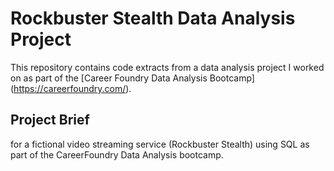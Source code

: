 # Rockbuster Stealth Data Analysis Project
This repository contains code extracts from a data analysis project I worked on as part of the [Career Foundry Data Analysis Bootcamp] (https://careerfoundry.com/).

## Project Brief ##
for a fictional video streaming service (Rockbuster Stealth) using SQL as part of the CareerFoundry Data Analysis bootcamp.
